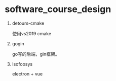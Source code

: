 # software_course_design

1. detours-cmake

   使用vs2019 cmake

2. gogin

   go写的后端，gin框架。

3. lsofoosys

   electron + vue
